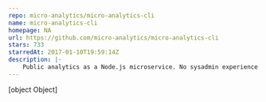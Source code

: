 ```yaml
---
repo: micro-analytics/micro-analytics-cli
name: micro-analytics-cli
homepage: NA
url: https://github.com/micro-analytics/micro-analytics-cli
stars: 733
starredAt: 2017-01-10T19:59:14Z
description: |-
    Public analytics as a Node.js microservice. No sysadmin experience required! 📈
---
```


[object Object]
